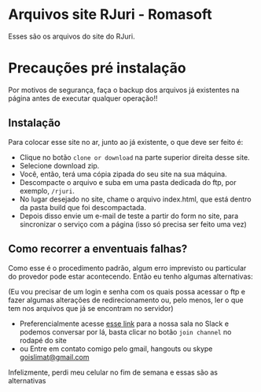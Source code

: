 # Arquivos site RJuri - Romasoft

Esses são os arquivos do site do RJuri.

# Precauções pré instalação

Por motivos de segurança, faça o backup dos arquivos já existentes na página antes de executar qualquer operação!!

## Instalação

Para colocar esse site no ar, junto ao já existente, o que deve ser feito é:

* Clique no botão `clone or download` na parte superior direita desse site.
* Selecione download zip.
* Você, então, terá uma cópia zipada do seu site na sua máquina.
* Descompacte o arquivo e suba em uma pasta dedicada do ftp, por exemplo, `/rjuri`.
* No lugar desejado no site, chame o arquivo index.html, que está dentro da pasta build que foi descompactada.
* Depois disso envie um e-mail de teste a partir do form no site, para sincronizar o serviço com a página (isso só precisa ser feito uma vez)

## Como recorrer a enventuais falhas?

Como esse é o procedimento padrão, algum erro imprevisto ou particular do provedor pode estar acontecendo. Então eu tenho algumas alternativas:

(Eu vou precisar de um login e senha com os quais possa acessar o ftp e fazer algumas alterações de redirecionamento ou, pelo menos, ler o que tem nos arquivos que já se encontram no servidor)

* Preferencialmente acesse [esse link](https://mandrioes.slack.com/messages/C8N7AEJH3) para a nossa sala no Slack e podemos conversar por lá, basta clicar no botão `join channel` no rodapé do site
* ou Entre em contato comigo pelo gmail, hangouts ou skype goislimat@gmail.com

Infelizmente, perdi meu celular no fim de semana e essas são as alternativas
